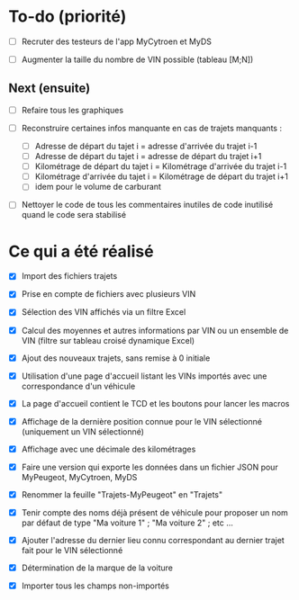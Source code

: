
# To-do (priorité)

- [ ] Recruter des testeurs de l'app MyCytroen et MyDS
- [ ] Augmenter la taille du nombre de VIN possible (tableau [M;N])


## Next (ensuite)

- [ ] Refaire tous les graphiques
- [ ] Reconstruire certaines infos manquante en cas de trajets manquants :
  - [ ] Adresse de départ du tajet i = adresse d'arrivée du trajet i-1
  - [ ] Adresse de départ du tajet i = adresse de départ du trajet i+1
  - [ ] Kilométrage de départ du tajet i = Kilométrage d'arrivée du trajet i-1
  - [ ] Kilométrage d'arrivée du tajet i = Kilométrage de départ du trajet i+1
  - [ ] idem pour le volume de carburant
- [ ] Nettoyer le code de tous les commentaires inutiles de code inutilisé quand le code sera stabilisé


# Ce qui a été réalisé
- [X] Import des fichiers trajets
- [X] Prise en compte de fichiers avec plusieurs VIN
- [X] Sélection des VIN affichés via un filtre Excel
- [X] Calcul des moyennes et autres informations par VIN ou un ensemble de VIN (filtre sur tableau croisé dynamique Excel)
- [X] Ajout des nouveaux trajets, sans remise à 0 initiale
- [X] Utilisation d'une page d'accueil listant les VINs importés avec une correspondance d'un véhicule
- [X] La page d'accueil contient le TCD et les boutons pour lancer les macros
- [X] Affichage de la dernière position connue pour le VIN sélectionné (uniquement un VIN sélectionné)
- [X] Affichage avec une décimale des kilométrages
- [X] Faire une version qui exporte les données dans un fichier JSON pour MyPeugeot, MyCytroen, MyDS
- [x] Renommer la feuille "Trajets-MyPeugeot" en "Trajets"
- [x] Tenir compte des noms déjà présent de véhicule pour proposer un nom par défaut de type "Ma voiture 1" ; "Ma voiture 2" ; etc ...
- [X] Ajouter l'adresse du dernier lieu connu correspondant au dernier trajet fait pour le VIN sélectionné
- [X] Détermination de la marque de la voiture
- [X] Importer tous les champs non-importés

